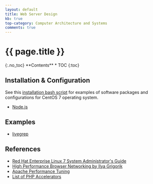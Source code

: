 ```yaml
---
layout: default
title: Web Server Design
kb: true
top-category: Computer Architecture and Systems
comments: true
---
```


<h1>{{ page.title }}</h1>
{:.no_toc}
**Contents**
* TOC
{:toc}

## Installation & Configuration

See this [installation bash script](https://github.com/JohnnyGOX17/configs/blob/master/install_packages) for examples of software packages and configurations for CentOS 7 operating system.

* [Node.js](https://nodejs.org/en/)

## Examples

* [livegrep](https://github.com/livegrep/livegrep)

## References

* [Red Hat Enterprise Linux 7 System Administrator's Guide](https://access.redhat.com/documentation/en-US/Red_Hat_Enterprise_Linux/7/html/System_Administrators_Guide/index.html)
* [High Performance Browser Networking by Ilya Grigorik](https://hpbn.co/)
* [Apache Performance Tuning](http://httpd.apache.org/docs/2.4/misc/perf-tuning.html)
* [List of PHP Accelerators](https://en.wikipedia.org/wiki/List_of_PHP_accelerators)
